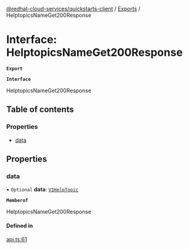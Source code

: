 [@redhat-cloud-services/quickstarts-client](../README.md) / [Exports](../modules.md) / HelptopicsNameGet200Response

# Interface: HelptopicsNameGet200Response

**`Export`**

**`Interface`**

HelptopicsNameGet200Response

## Table of contents

### Properties

- [data](HelptopicsNameGet200Response.md#data)

## Properties

### data

• `Optional` **data**: [`V1HelpTopic`](V1HelpTopic.md)

**`Memberof`**

HelptopicsNameGet200Response

#### Defined in

[api.ts:61](https://github.com/mkholjuraev/javascript-clients/blob/master/packages/quickstarts/api.ts#L61)
